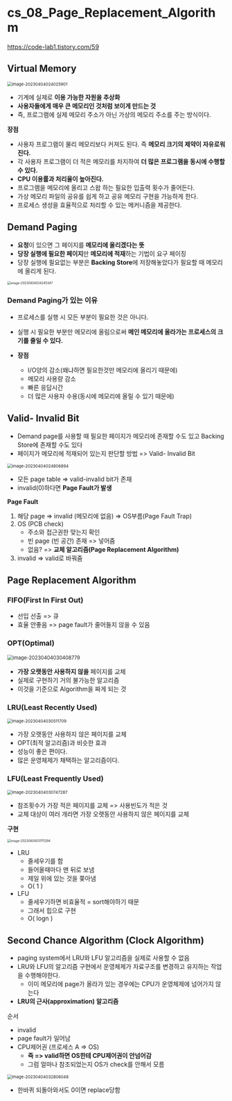 # cs_08_Page_Replacement_Algorithm

https://code-lab1.tistory.com/59

## Virtual Memory

<img src="./cs_08_Page_Replacement_Algorithm.assets/image-20230404024025901.png" alt="image-20230404024025901" style="zoom: 67%;" />

- 기계에 실제로 **이용 가능한 자원을 추상화**
- **사용자들에게 매우 큰 메모리인 것처럼 보이게 만드는 것**
- 즉, 프로그램에 실제 메모리 주소가 아닌 가상의 메모리 주소를 주는 방식이다.

**장점**

- 사용자 프로그램이 물리 메모리보다 커져도 된다. 즉 **메모리 크기의 제약이 자유로워진다.**
- 각 사용자 프로그램이 더 적은 메모리를 차지하여 **더 많은 프로그램을 동시에 수행할 수 있다.**
- **CPU 이용률과 처리율이 높아진다.**
- 프로그램을 메모리에 올리고 스왑 하는 필요한 입출력 횟수가 줄어든다.
- 가상 메모리 파일의 공유를 쉽게 하고 공유 메모리 구현을 가능하게 한다.
- 프로세스 생성을 효율적으로 처리할 수 있는 메커니즘을 제공한다.



## Demand Paging

- **요청**이 있으면 그 페이지를 **메모리에 올리겠다는 뜻**
- **당장 실행에 필요한 페이지**만 **메모리에 적재**하는 기법이 요구 페이징
- 당장 실행에 필요없는 부분은 **Backing Store**에 저장해놓았다가 필요할 때 메모리에 올리게 된다.

<img src="./cs_08_Page_Replacement_Algorithm.assets/image-20230404024245347.png" alt="image-20230404024245347" style="zoom:50%;" />

### Demand Paging가 있는 이유

- 프로세스를 실행 시 모든 부분이 필요한 것은 아니다.
-  실행 시 필요한 부분만 메모리에 올림으로써 **메인 메모리에 올라가는 프로세스의 크기를 줄일 수 있다.**



- **장점**
  - I/O양의 감소(왜냐하면 필요한것만 메모리에 올리기 때문에)
  - 메모리 사용량 감소
  - 빠른 응답시간
  - 더 많은 사용자 수용(동시에 메모리에 올릴 수 있기 때문에)



## Valid- Invalid Bit

- Demand page를 사용할 때 필요한 페이지가 메모리에 존재할 수도 있고 Backing Store에 존재할 수도 있다
- 페이지가 메모리에 적재되어 있는지 판단할 방법 => Valid- Invalid Bit

<img src="./cs_08_Page_Replacement_Algorithm.assets/image-20230404024806894.png" alt="image-20230404024806894" style="zoom:67%;" />

- 모든 page table => valid-invalid bit가 존재
- invalid(0)하다면 **Page Fault가 발생**



**Page Fault**

1. 해당 page => invalid (메모리에 없음) => OS부름(Page Fault Trap)
2. OS (PCB check)
   - 주소와 접근권한 맞는지 확인
   - 빈 page (빈 공간) 존재 => 넣어줌
   - 없음? => **교체 알고리즘(Page Replacement Algorithm)**
3. invalid => valid로 바꿔줌



## Page Replacement  Algorithm

### FIFO(First In First Out) 

- 선입 선출 => 큐
- 효율 안좋음 => page fault가 줄어들지 않을 수 있음



### OPT(Optimal)

<img src="./cs_08_Page_Replacement_Algorithm.assets/image-20230404030408779.png" alt="image-20230404030408779" style="zoom:80%;" />

-  **가장 오랫동안 사용하지 않을** 페이지를 교체
- 실제로 구현하기 거의 불가능한 알고리즘
- 이것을 기준으로 Algorithm을 짜게 되는 것



### LRU(Least Recently Used) 

<img src="./cs_08_Page_Replacement_Algorithm.assets/image-20230404030511709.png" alt="image-20230404030511709" style="zoom: 67%;" />

- 가장 오랫동안 사용하지 않은 페이지를 교체
- OPT(최적 알고리즘)과 비슷한 효과
- 성능이 좋은 편이다.
- 많은 운영체제가 채택하는 알고리즘이다.



### LFU(Least Frequently Used)

<img src="./cs_08_Page_Replacement_Algorithm.assets/image-20230404030747287.png" alt="image-20230404030747287" style="zoom:67%;" />

- 참조횟수가 가장 적은 페이지를 교체 => 사용빈도가 적은 것
- 교체 대상이 여러 개라면 가장 오랫동안 사용하지 않은 페이지를 교체



**구현**

<img src="./cs_08_Page_Replacement_Algorithm.assets/image-20230404031111294.png" alt="image-20230404031111294" style="zoom:50%;" />

- LRU
  - 줄세우기를 함
  - 들어올때마다 맨 뒤로 보냄
  - 제일 위에 있는 것을 쫒아냄
  - O( 1 )
- LFU
  - 줄세우기하면 비효율적 = sort해야하기 때문
  - 그래서 힙으로 구현
  - O( logn )



## Second Chance Algorithm (Clock Algorithm)

- paging system에서 LRU와 LFU 알고리즘을 실제로 사용할 수 없음
- LRU와 LFU의 알고리즘 구현에서 운영체제가 자료구조를 변경하고 유지하는 작업을 수행해야한다.
  - 이미 메모리에 page가 올라가 있는 경우에는 CPU가 운영체제에 넘어가지 않는다
- **LRU의 근사(approximation) 알고리즘**

순서

- invalid
- page fault가 일어남
- CPU제어권 (프로세스 A => OS)
  - **즉 => valid하면 OS한테 CPU제어권이 안넘어감**
  - 그럼 얼마나 참조되었는지 OS가 check를 안해서 모름

<img src="./cs_08_Page_Replacement_Algorithm.assets/image-20230404032806048.png" alt="image-20230404032806048" style="zoom:67%;" />

- 한바퀴 되돌아와서도 0이면 replace당함



















